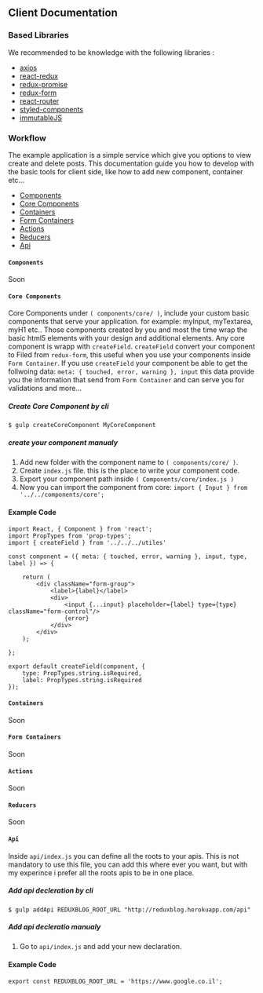 ## Client Documentation
### Based Libraries
We recommended to be knowledge with the following libraries :
* <a href="https://github.com/mzabriskie/axios" target="_blank">axios</a>
* <a href="https://github.com/reactjs/react-redux" target="_blank">react-redux</a>
* <a href="https://github.com/acdlite/redux-promise" target="_blank">redux-promise</a>
* <a href="http://redux-form.com/6.6.3/" target="_blank">redux-form</a>
* <a href="https://github.com/ReactTraining/react-router" target="_blank">react-router</a>
* <a href="https://github.com/styled-components/styled-components" target="_blank">styled-components</a>
* <a href="https://facebook.github.io/immutable-js/" target="_blank">immutableJS</a>

### Workflow

The example application is a simple service which give you options to view create and delete posts.
This documentation guide you how to develop with the basic tools for client side, like how to add new component, container etc...
* [Components](#component)
* [Core Components](#coreComponent)
* [Containers](#containers)
* [Form Containers](#formContainers)
* [Actions](#actions)
* [Reducers](#reducers)
* [Api](#api)

#### <a name="component"></a>`Components`
Soon

#### <a name="coreComponent"></a>`Core Components`
Core Components under `( components/core/ )`,
include your custom basic components that serve your application.
for example: myInput,  myTextarea, myH1 etc..
Those components created by you and most the time wrap the basic html5 elements with your design and additional elements.
Any core component is wrapp with `createField`.
`createField` convert your component to Filed from `redux-form`, this useful when you use your components inside `Form Container`.
If you use `createField` your component be able to get the follwoing data:
`meta: { touched, error, warning }, input`
this data provide you the information that send from `Form Container` and can serve you for validations and more...

##### Create Core Component by cli
```
$ gulp createCoreComponent MyCoreComponent
```
##### create your component manualy
1. Add new folder with the component name to `( components/core/ )`.
2. Create `index.js` file. this is the place to write your component code.
3. Export your component path inside `( Components/core/index.js )`
4. Now you can import the component from core: `import { Input } from '../../components/core';`

#### Example Code
```JSX
import React, { Component } from 'react';
import PropTypes from 'prop-types';
import { createField } from '../../../utiles'

const component = ({ meta: { touched, error, warning }, input, type, label }) => {

    return (
        <div className="form-group">
            <label>{label}</label>
            <div>
                <input {...input} placeholder={label} type={type} className="form-control"/>
                {error}
            </div>
        </div>
    );

};

export default createField(component, {
    type: PropTypes.string.isRequired,
    label: PropTypes.string.isRequired
});
```

#### <a name="containers"></a>`Containers`
Soon

#### <a name="formContainers"></a>`Form Containers`
Soon

#### <a name="actions"></a>`Actions`
Soon

#### <a name="reducers"></a>`Reducers`
Soon

#### <a name="api"></a>`Api`
Inside `api/index.js` you can define all the roots to your apis.
This is not mandatory to use this file, you can add this where ever you want,
but with my experince i prefer all the roots apis to be in one place.

##### Add api decleration by cli
```
$ gulp addApi REDUXBLOG_ROOT_URL "http://reduxblog.herokuapp.com/api"
```
##### Add api decleratio manualy
1. Go to `api/index.js` and add your new declaration.

#### Example Code
```JSX
export const REDUXBLOG_ROOT_URL = 'https://www.google.co.il';
```


